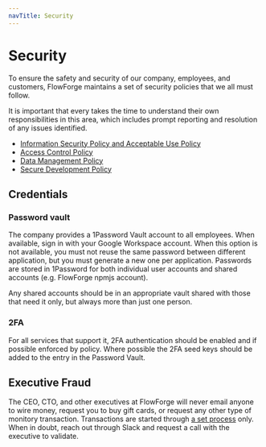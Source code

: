 ```yaml
---
navTitle: Security
---
```


# Security

To ensure the safety and security of our company, employees, and customers, FlowForge
maintains a set of security policies that we all must follow.

It is important that every takes the time to understand their own responsibilities
in this area, which includes prompt reporting and resolution of any issues identified.

 - [Information Security Policy and Acceptable Use Policy](./information-security.md)
 - [Access Control Policy](./access-control.md)
 - [Data Management Policy](./data-management.md)
 - [Secure Development Policy](./secure-development.md)


## Credentials

### Password vault

The company provides a 1Password Vault account to all employees. When available,
sign in with your Google Workspace account. When this option is not available,
you must not reuse the same password between different application, but you must
generate a new one per application. Passwords are stored in 1Password for both
individual user accounts and shared accounts (e.g. FlowForge npmjs account).

Any shared accounts should be in an appropriate vault shared with those that
need it only, but always more than just one person.

### 2FA

For all services that support it, 2FA authentication should be enabled and if possible enforced by policy. Where possible the 2FA seed keys should be added to the entry in the Password Vault.

## Executive Fraud

The CEO, CTO, and other executives at FlowForge will never email anyone to wire
money, request you to buy gift cards, or request any other type of monitory
transaction. Transactions are started through [a set process](../../operations/vendors.md)
only. When in doubt, reach out through Slack and request a call with the executive
to validate.
